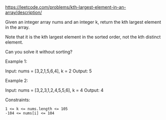 https://leetcode.com/problems/kth-largest-element-in-an-array/description/

Given an integer array nums and an integer k, return the kth largest element in the array.

Note that it is the kth largest element in the sorted order, not the kth distinct element.

Can you solve it without sorting?

Example 1:

Input: nums = [3,2,1,5,6,4], k = 2
Output: 5

Example 2:

Input: nums = [3,2,3,1,2,4,5,5,6], k = 4
Output: 4

Constraints:

    1 <= k <= nums.length <= 105
    -104 <= nums[i] <= 104

